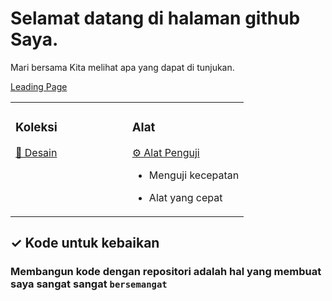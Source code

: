<!---
Firmansyahbio/Firmansyahbio is a ✨ special ✨ repository because its `README.md` (this file) appears on your GitHub profile.
You can click the Preview link to take a look at your changes.
--->
# Selamat datang di halaman github Saya.

Mari bersama Kita melihat apa yang dapat di tunjukan.

[Leading Page](https://firmansyahbio.github.io)

<table><tr><td valign="top" width="50%">

### Koleksi

[🧱 Desain ](https://firmansyahbio.github.io/web-design)

</td><td valign="top" width="50%">

### Alat


[⚙️ Alat Penguji](https://firmansyahbio.github.io/web-speed)

* Menguji kecepatan

* Alat yang cepat

</td></tr></table>


## ✓ Kode untuk kebaikan

### Membangun kode dengan repositori adalah hal yang membuat saya sangat sangat `bersemangat`
